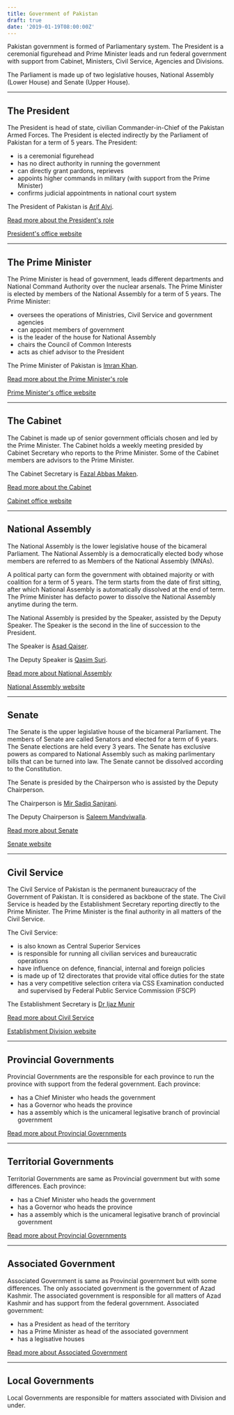 ```yaml
---
title: Government of Pakistan
draft: true
date: '2019-01-19T08:00:00Z'
---
```


<p class="lead">Pakistan government is formed of Parliamentary system. The President is a ceremonial figurehead and Prime Minister leads and run federal government with support from Cabinet, Ministers, Civil Service, Agencies and Divisions.</p>

The Parliament is made up of two legislative houses, National Assembly (Lower House) and Senate (Upper House).

---

## The President

The President is head of state, civilian Commander-in-Chief of the Pakistan Armed Forces. The President is elected indirectly by the Parliament of Pakistan for a term of 5 years. The President:

- is a ceremonial figurehead
- has no direct authority in running the government
- can directly grant pardons, reprieves
- appoints higher commands in military (with support from the Prime Minister)
- confirms judicial appointments in national court system

<p class="lead">The President of Pakistan is <a href="/government/people/arif-alvi">Arif Alvi</a>.</p>

[Read more about the President's role](/government/offices/president)

<a href="http://www.president.gov.pk" rel="" target="_blank">President's office website</a>

---

## The Prime Minister

The Prime Minister is head of government, leads different departments and National Command Authority over the nuclear arsenals. The Prime Minister is elected by members of the National Assembly for a term of 5 years. The Prime Minister:

- oversees the operations of Ministries, Civil Service and government agencies
- can appoint members of government
- is the leader of the house for National Assembly
- chairs the Council of Common Interests
- acts as chief advisor to the President

<p class="lead">The Prime Minister of Pakistan is <a href="/government/people/imran-khan">Imran Khan</a>.</p>

[Read more about the Prime Minister's role](/government/offices/prime-minister)

<a href="http://www.pmo.gov.pk" rel="" target="_blank">Prime Minister's office website</a>

---

## The Cabinet

The Cabinet is made up of senior government officials chosen and led by the Prime Minister. The Cabinet holds a weekly meeting presided by Cabinet Secretary who reports to the Prime Minister. Some of the Cabinet members are advisors to the Prime Minister.

<p class="lead">The Cabinet Secretary is <a href="/government/people/fazal-abbas-maken">Fazal Abbas Maken</a>.</p>

[Read more about the Cabinet](/government/ministers)

<a href="http://www.cabinet.gov.pk" rel="" target="_blank">Cabinet office website</a>

---

## National Assembly

The National Assembly is the lower legislative house of the bicameral Parliament. The National Assembly is a democratically elected body whose members are referred to as Members of the National Assembly (MNAs).

A political party can form the government with obtained majority or with coalition for a term of 5 years. The term starts from the date of first sitting, after which National Assembly is automatically dissolved at the end of term. The Prime Minister has defacto power to dissolve the National Assembly anytime during the term.

The National Assembly is presided by the Speaker, assisted by the Deputy Speaker. The Speaker is the second in the line of succession to the President.

<div>
  <featured-numbers data='[
  {"numbers": "342", "description": "Total number of members"},
  {"numbers": "272", "description": "Directly elected members"},
  {"numbers": "70", "description": "Reserved seats for women &amp; minorities"},
  {"numbers": "137", "description": "Minimum seats to obtain &amp; preserve majority"}
  ]'></featured-numbers>
</div>

<p class="lead">The Speaker is <a href="/government/people/asad-qaiser">Asad Qaiser</a>.</p>
<p class="lead">The Deputy Speaker is <a href="/government/people/qasim-suri">Qasim Suri</a>.</p>

[Read more about National Assembly](/government/parliament/national-assembly)

<a href="http://www.na.gov.pk" rel="" target="_blank">National Assembly website</a>

---

## Senate

The Senate is the upper legislative house of the bicameral Parliament. The members of Senate are called Senators and elected for a term of 6 years. The Senate elections are held every 3 years. The Senate has exclusive powers as compared to National Assembly such as making parlimentary bills that can be turned into law. The Senate cannot be dissolved according to the Constitution.

The Senate is presided by the Chairperson who is assisted by the Deputy Chairperson.

<div>
  <featured-numbers data='[
  {"numbers": "104", "description": "Total number of members"},
  {"numbers": "14", "description": "General seats from each province"},
  {"numbers": "8+2", "description": "General seats from Tribal Areas (FATA) and Islamabad Capital Territory"},
  {"numbers": "4", "description": "Reserved Technocrats/Ulema seats from each province"},
  {"numbers": "4+1", "description": "Reserved seats for women and minorities from each province"},
  {"numbers": "1+1", "description": "Reserved seats for women and minorities from Islamabad Capital Territory"}
  ]'></featured-numbers>
</div>

<p class="lead">The Chairperson is <a href="/government/people/mir-sadiq-sanjrani">Mir Sadiq Sanjrani</a>.</p>
<p class="lead">The Deputy Chairperson is <a href="/government/people/saleem-mandviwalla">Saleem Mandviwalla</a>.</p>

[Read more about Senate](/government/parliament/senate)

<a href="http://www.senate.gov.pk" rel="" target="_blank">Senate website</a>

---

## Civil Service

The Civil Service of Pakistan is the permanent bureaucracy of the Government of Pakistan. It is considered as backbone of the state. The Civil Service is headed by the Establishment Secretary reporting directly to the Prime Minister. The Prime Minister is the final authority in all matters of the Civil Service.

The Civil Service:

- is also known as Central Superior Services
- is responsible for running all civilian services and bureaucratic operations
- have influence on defence, financial, internal and foreign policies
- is made up of 12 directorates that provide vital office duties for the state
- has a very competitive selection critera via CSS Examination conducted and supervised by Federal Public Service Commission (FSCP)

<p class="lead">The Establishment Secretary is <a href="/government/people/ijaz-munir">Dr Ijaz Munir</a></p>

[Read more about Civil Service](/government/offices/civil-service)

<a href="http://www.establishment.gov.pk/" target="_blank" rel="noopener">Establishment Division website</a>

---

## Provincial Governments

Provincial Governments are the responsible for each province to run the province with support from the federal government. Each province:

- has a Chief Minister who heads the government
- has a Governor who heads the province
- has a assembly which is the unicameral legisative branch of provincial government

[Read more about Provincial Governments](/government/offices/provincial-governments)

---

## Territorial Governments

Territorial Governments are same as Provincial government but with some differences. Each province:

- has a Chief Minister who heads the government
- has a Governor who heads the province
- has a assembly which is the unicameral legisative branch of provincial government

[Read more about Provincial Governments](/government/offices/territorial-government)

---

## Associated Government

Associated Government is same as Provincial government but with some differences. The only associated government is the government of Azad Kashmir. The associated government is responsible for all matters of Azad Kashmir and has support from the federal government. Associated government:

- has a President as head of the territory
- has a Prime Minister as head of the associated government
- has a legisative houses

[Read more about Associated Government](/government/offices/associated-government)

---

## Local Governments

Local Governments are responsible for matters associated with Division and under.
